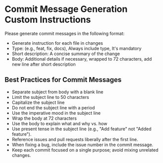 # Commit Message Generation Custom Instructions

Please generate commit messages in the following format:

- Generate instruction for each file in changes
- Type: <type> (e.g., feat, fix, docs), Always include type, It's mandatory
- Short description: A concise summary of the change
- Body: Additional details if necessary, wrapped to 72 characters, add new line after short description

## Best Practices for Commit Messages

- Separate subject from body with a blank line
- Limit the subject line to 50 characters
- Capitalize the subject line
- Do not end the subject line with a period
- Use the imperative mood in the subject line
- Wrap the body at 72 characters
- Use the body to explain what and why vs. how
- Use present tense in the subject line (e.g., "Add feature" not "Added feature").
- Reference issues and pull requests liberally after the first line.
- When fixing a bug, include the issue number in the commit message.
- Keep each commit focused on a single purpose; avoid mixing unrelated changes.
